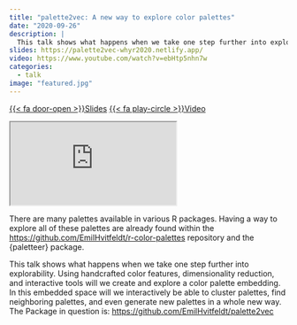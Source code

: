 ```yaml
---
title: "palette2vec: A new way to explore color palettes"
date: "2020-09-26"
description: |
  This talk shows what happens when we take one step further into explorability. Using handcrafted color features, dimensionality reduction, and interactive tools will we create and explore a color palette embedding.
slides: https://palette2vec-whyr2020.netlify.app/
video: https://www.youtube.com/watch?v=ebHtp5nhn7w
categories:
  - talk
image: "featured.jpg"
---
```




<a href="https://palette2vec-whyr2020.netlify.app/" class="listing-slides btn-links">{{< fa door-open >}}Slides<a>
<a href="https://www.youtube.com/watch?v=ebHtp5nhn7w" class="listing-video btn-links">{{< fa play-circle >}}Video<a>

<iframe class="slide-deck" src="https://palette2vec-whyr2020.netlify.app/"></iframe>

There are many palettes available in various R packages. Having a way to explore all of these palettes are already found within the https://github.com/EmilHvitfeldt/r-color-palettes repository and the {paletteer} package.

This talk shows what happens when we take one step further into explorability. Using handcrafted color features, dimensionality reduction, and interactive tools will we create and explore a color palette embedding. In this embedded space will we interactively be able to cluster palettes, find neighboring palettes, and even generate new palettes in a whole new way. The Package in question is: https://github.com/EmilHvitfeldt/palette2vec
